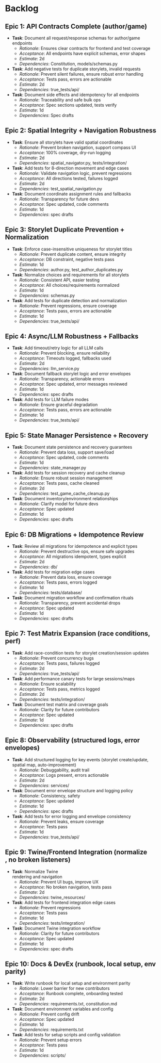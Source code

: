 # Backlog

## Epic 1: API Contracts Complete (author/game)
- **Task**: Document all request/response schemas for author/game endpoints  
  - *Rationale*: Ensures clear contracts for frontend and test coverage  
  - *Acceptance*: All endpoints have explicit schemas, error shapes  
  - *Estimate*: 2d  
  - *Dependencies*: Constitution, models/schemas.py
- **Task**: Add negative tests for duplicate storylets, invalid requests  
  - *Rationale*: Prevent silent failures, ensure robust error handling  
  - *Acceptance*: Tests pass, errors are actionable  
  - *Estimate*: 2d  
  - *Dependencies*: true_tests/api/
- **Task**: Document side effects and idempotency for all endpoints  
  - *Rationale*: Traceability and safe bulk ops  
  - *Acceptance*: Spec sections updated, tests verify  
  - *Estimate*: 1d  
  - *Dependencies*: Spec drafts

## Epic 2: Spatial Integrity + Navigation Robustness
- **Task**: Ensure all storylets have valid spatial coordinates  
  - *Rationale*: Prevent broken navigation, support compass UI  
  - *Acceptance*: 100% coverage, dry-run logging  
  - *Estimate*: 2d  
  - *Dependencies*: spatial_navigator.py, tests/integration/
- **Task**: Add tests for 8-direction movement and edge cases  
  - *Rationale*: Validate navigation logic, prevent regressions  
  - *Acceptance*: All directions tested, failures logged  
  - *Estimate*: 2d  
  - *Dependencies*: test_spatial_navigation.py
- **Task**: Document coordinate assignment rules and fallbacks  
  - *Rationale*: Transparency for future devs  
  - *Acceptance*: Spec updated, code comments  
  - *Estimate*: 1d  
  - *Dependencies*: spec drafts

## Epic 3: Storylet Duplicate Prevention + Normalization
- **Task**: Enforce case-insensitive uniqueness for storylet titles  
  - *Rationale*: Prevent duplicate content, ensure integrity  
  - *Acceptance*: DB constraint, negative tests pass  
  - *Estimate*: 1d  
  - *Dependencies*: author.py, test_author_duplicates.py
- **Task**: Normalize choices and requirements for all storylets  
  - *Rationale*: Consistent API, easier testing  
  - *Acceptance*: All choices/requirements normalized  
  - *Estimate*: 1d  
  - *Dependencies*: schemas.py
- **Task**: Add tests for duplicate detection and normalization  
  - *Rationale*: Prevent regressions, ensure coverage  
  - *Acceptance*: Tests pass, errors are actionable  
  - *Estimate*: 1d  
  - *Dependencies*: true_tests/api/

## Epic 4: Async/LLM Robustness + Fallbacks
- **Task**: Add timeout/retry logic for all LLM calls  
  - *Rationale*: Prevent blocking, ensure reliability  
  - *Acceptance*: Timeouts logged, fallbacks used  
  - *Estimate*: 2d  
  - *Dependencies*: llm_service.py
- **Task**: Document fallback storylet logic and error envelopes  
  - *Rationale*: Transparency, actionable errors  
  - *Acceptance*: Spec updated, error messages reviewed  
  - *Estimate*: 1d  
  - *Dependencies*: spec drafts
- **Task**: Add tests for LLM failure modes  
  - *Rationale*: Ensure graceful degradation  
  - *Acceptance*: Tests pass, errors are actionable  
  - *Estimate*: 1d  
  - *Dependencies*: true_tests/api/

## Epic 5: State Manager Persistence + Recovery
- **Task**: Document state persistence and recovery guarantees  
  - *Rationale*: Prevent data loss, support save/load  
  - *Acceptance*: Spec updated, code comments  
  - *Estimate*: 1d  
  - *Dependencies*: state_manager.py
- **Task**: Add tests for session recovery and cache cleanup  
  - *Rationale*: Ensure robust session management  
  - *Acceptance*: Tests pass, cache cleaned  
  - *Estimate*: 2d  
  - *Dependencies*: test_game_cache_cleanup.py
- **Task**: Document inventory/environment relationships  
  - *Rationale*: Clarify model for future devs  
  - *Acceptance*: Spec updated  
  - *Estimate*: 1d  
  - *Dependencies*: spec drafts

## Epic 6: DB Migrations + Idempotence Review
- **Task**: Review all migrations for idempotence and explicit types  
  - *Rationale*: Prevent destructive ops, ensure safe upgrades  
  - *Acceptance*: All migrations idempotent, types explicit  
  - *Estimate*: 2d  
  - *Dependencies*: db/
- **Task**: Add tests for migration edge cases  
  - *Rationale*: Prevent data loss, ensure coverage  
  - *Acceptance*: Tests pass, errors logged  
  - *Estimate*: 1d  
  - *Dependencies*: tests/database/
- **Task**: Document migration workflow and confirmation rituals  
  - *Rationale*: Transparency, prevent accidental drops  
  - *Acceptance*: Spec updated  
  - *Estimate*: 1d  
  - *Dependencies*: spec drafts

## Epic 7: Test Matrix Expansion (race conditions, perf)
- **Task**: Add race-condition tests for storylet creation/session updates  
  - *Rationale*: Prevent concurrency bugs  
  - *Acceptance*: Tests pass, failures logged  
  - *Estimate*: 2d  
  - *Dependencies*: true_tests/api/
- **Task**: Add performance canary tests for large sessions/maps  
  - *Rationale*: Ensure scalability  
  - *Acceptance*: Tests pass, metrics logged  
  - *Estimate*: 2d  
  - *Dependencies*: tests/integration/
- **Task**: Document test matrix and coverage goals  
  - *Rationale*: Clarity for future contributors  
  - *Acceptance*: Spec updated  
  - *Estimate*: 1d  
  - *Dependencies*: spec drafts

## Epic 8: Observability (structured logs, error envelopes)
- **Task**: Add structured logging for key events (storylet create/update, spatial map, auto-improvement)  
  - *Rationale*: Debuggability, audit trail  
  - *Acceptance*: Logs present, errors actionable  
  - *Estimate*: 2d  
  - *Dependencies*: services/
- **Task**: Document error envelope structure and logging policy  
  - *Rationale*: Consistency, safety  
  - *Acceptance*: Spec updated  
  - *Estimate*: 1d  
  - *Dependencies*: spec drafts
- **Task**: Add tests for error logging and envelope consistency  
  - *Rationale*: Prevent leaks, ensure coverage  
  - *Acceptance*: Tests pass  
  - *Estimate*: 1d  
  - *Dependencies*: true_tests/api/

## Epic 9: Twine/Frontend Integration (normalize <br>, no broken listeners)
- **Task**: Normalize Twine <br> rendering and navigation  
  - *Rationale*: Prevent UI bugs, improve UX  
  - *Acceptance*: No broken navigation, tests pass  
  - *Estimate*: 2d  
  - *Dependencies*: twine_resources/
- **Task**: Add tests for frontend integration edge cases  
  - *Rationale*: Prevent regressions  
  - *Acceptance*: Tests pass  
  - *Estimate*: 1d  
  - *Dependencies*: tests/integration/
- **Task**: Document Twine integration workflow  
  - *Rationale*: Clarity for future contributors  
  - *Acceptance*: Spec updated  
  - *Estimate*: 1d  
  - *Dependencies*: spec drafts

## Epic 10: Docs & DevEx (runbook, local setup, env parity)
- **Task**: Write runbook for local setup and environment parity  
  - *Rationale*: Lower barrier for new contributors  
  - *Acceptance*: Runbook complete, onboarding tested  
  - *Estimate*: 2d  
  - *Dependencies*: requirements.txt, constitution.md
- **Task**: Document environment variables and config  
  - *Rationale*: Prevent config drift  
  - *Acceptance*: Spec updated  
  - *Estimate*: 1d  
  - *Dependencies*: requirements.txt
- **Task**: Add tests for setup scripts and config validation  
  - *Rationale*: Prevent setup errors  
  - *Acceptance*: Tests pass  
  - *Estimate*: 1d  
  - *Dependencies*: scripts/
